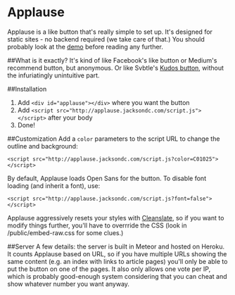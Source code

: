 Applause
========

Applause is a like button that's really simple to set up. It's designed for static sites - no backend required (we take care of that.) You should probably look at the [demo](http://jacksondc.com/applause) before reading any further.

##What is it exactly?
It's kind of like Facebook's like button or Medium's recommend button, but anonymous. Or like Svbtle's [Kudos button](http://dcurt.is/unkudo), without the infuriatingly unintuitive part.

##Installation
1. Add `<div id="applause"></div>` where you want the button
2. Add `<script src="http://applause.jacksondc.com/script.js"></script>` after your body
3. Done!

##Customization
Add a `color` parameters to the script URL to change the outline and background:

```
<script src="http://applause.jacksondc.com/script.js?color=C01025"></script>
```

By default, Applause loads Open Sans for the button. To disable font loading (and inherit a font), use:

```
<script src="http://applause.jacksondc.com/script.js?font=false"></script>
```

Applause aggressively resets your styles with [Cleanslate](https://github.com/premasagar/cleanslate), so if you want to modify things further, you'll have to overrride the CSS (look in /public/embed-raw.css for some clues.)

##Server
A few details: the server is built in Meteor and hosted on Heroku. It counts Applause based on URL, so if you have multiple URLs showing the same content (e.g. an index with links to article pages) you'll only be able to put the button on one of the pages. It also only allows one vote per IP, which is probably good-enough system considering that you can cheat and show whatever number you want anyway.
